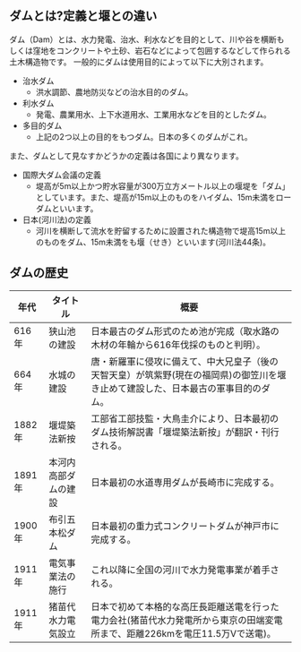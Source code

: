 ## ダムとは?定義と堰との違い

ダム（Dam）とは、水力発電、治水、利水などを目的として、川や谷を横断もしくは窪地をコンクリートや土砂、岩石などによって包囲するなどして作られる土木構造物です。
一般的にダムは使用目的によって以下に大別されます。

- 治水ダム
    - 洪水調節、農地防災などの治水目的のダム。
- 利水ダム
    - 発電、農業用水、上下水道用水、工業用水などを目的としたダム。
- 多目的ダム
    - 上記の2つ以上の目的をもつダム。日本の多くのダムがこれ。

また、ダムとして見なすかどうかの定義は各国により異なります。


- 国際大ダム会議の定義
    - 堤高が5m以上かつ貯水容量が300万立方メートル以上の堰堤を「ダム」としています。また、堤高が15m以上のものをハイダム、15m未満をローダムといいます。
- 日本(河川法)の定義
    - 河川を横断して流水を貯留するために設置された構造物で堤高15m以上のものをダム、15m未満をも堰（せき）といいます(河川法44条)。

## ダムの歴史

年代|タイトル|概要
--|--|--
616年|狭山池の建設|日本最古のダム形式のため池が完成（取水路の木材の年輪から616年伐採のものと判明）。
664年|水城の建設|唐・新羅軍に侵攻に備えて、中大兄皇子（後の天智天皇）が筑紫野(現在の福岡県)の御笠川を堰き止めて建設した、日本最古の軍事目的のダム。
1882年|堰堤築法新按|工部省工部技監・大鳥圭介により、日本最初のダム技術解説書「堰堤築法新按」が翻訳・刊行される。
1891年|本河内高部ダムの建設|日本最初の水道専用ダムが長崎市に完成する。
1900年|布引五本松ダム|日本最初の重力式コンクリートダムが神戸市に完成する。
1911年|電気事業法の施行|これ以降に全国の河川で水力発電事業が着手される。
1911年|猪苗代水力電気設立|日本で初めて本格的な高圧長距離送電を行った電力会社(猪苗代水力発電所から東京の田端変電所まで、距離226kmを電圧11.5万Vで送電)。